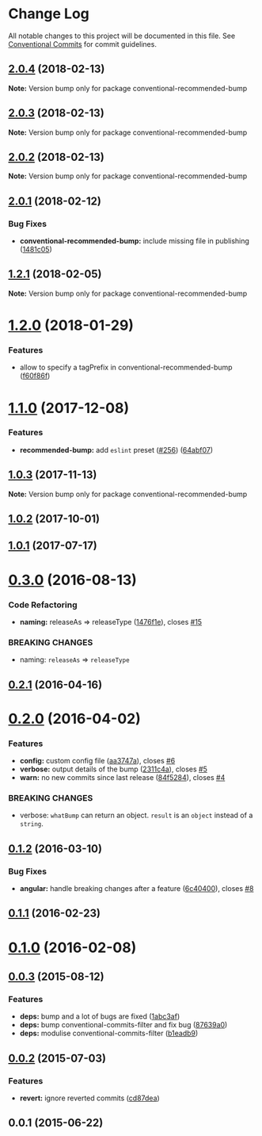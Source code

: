 # Change Log

All notable changes to this project will be documented in this file.
See [Conventional Commits](https://conventionalcommits.org) for commit guidelines.

<a name="2.0.4"></a>
## [2.0.4](https://github.com/conventional-changelog/conventional-recommended-bump/compare/conventional-recommended-bump@2.0.3...conventional-recommended-bump@2.0.4) (2018-02-13)




**Note:** Version bump only for package conventional-recommended-bump

<a name="2.0.3"></a>
## [2.0.3](https://github.com/conventional-changelog/conventional-recommended-bump/compare/conventional-recommended-bump@2.0.2...conventional-recommended-bump@2.0.3) (2018-02-13)




**Note:** Version bump only for package conventional-recommended-bump

<a name="2.0.2"></a>
## [2.0.2](https://github.com/conventional-changelog/conventional-recommended-bump/compare/conventional-recommended-bump@2.0.1...conventional-recommended-bump@2.0.2) (2018-02-13)




**Note:** Version bump only for package conventional-recommended-bump

<a name="2.0.1"></a>
## [2.0.1](https://github.com/conventional-changelog/conventional-recommended-bump/compare/conventional-recommended-bump@2.0.0...conventional-recommended-bump@2.0.1) (2018-02-12)


### Bug Fixes

* **conventional-recommended-bump:** include missing file in publishing ([1481c05](https://github.com/conventional-changelog/conventional-recommended-bump/commit/1481c05))




<a name="1.2.1"></a>
## [1.2.1](https://github.com/conventional-changelog/conventional-recommended-bump/compare/conventional-recommended-bump@1.2.0...conventional-recommended-bump@1.2.1) (2018-02-05)




**Note:** Version bump only for package conventional-recommended-bump

<a name="1.2.0"></a>
# [1.2.0](https://github.com/conventional-changelog/conventional-recommended-bump/compare/conventional-recommended-bump@1.1.0...conventional-recommended-bump@1.2.0) (2018-01-29)


### Features

* allow to specify a tagPrefix in conventional-recommended-bump ([f60f86f](https://github.com/conventional-changelog/conventional-recommended-bump/commit/f60f86f))




<a name="1.1.0"></a>
# [1.1.0](https://github.com/conventional-changelog/conventional-recommended-bump/compare/conventional-recommended-bump@1.0.3...conventional-recommended-bump@1.1.0) (2017-12-08)


### Features

* **recommended-bump:** add `eslint` preset ([#256](https://github.com/conventional-changelog/conventional-recommended-bump/issues/256)) ([64abf07](https://github.com/conventional-changelog/conventional-recommended-bump/commit/64abf07))




<a name="1.0.3"></a>
## [1.0.3](https://github.com/conventional-changelog/conventional-recommended-bump/compare/conventional-recommended-bump@1.0.2...conventional-recommended-bump@1.0.3) (2017-11-13)




**Note:** Version bump only for package conventional-recommended-bump

<a name="1.0.2"></a>
## [1.0.2](https://github.com/conventional-changelog/conventional-recommended-bump/compare/conventional-recommended-bump@1.0.1...conventional-recommended-bump@1.0.2) (2017-10-01)

<a name="1.0.1"></a>
## [1.0.1](https://github.com/conventional-changelog/conventional-recommended-bump/compare/conventional-recommended-bump@1.0.0...conventional-recommended-bump@1.0.1) (2017-07-17)

<a name="0.3.0"></a>
# [0.3.0](https://github.com/conventional-changelog/conventional-recommended-bump/compare/v0.2.1...v0.3.0) (2016-08-13)


### Code Refactoring

* **naming:** releaseAs => releaseType ([1476f1e](https://github.com/conventional-changelog/conventional-recommended-bump/commit/1476f1e)), closes [#15](https://github.com/conventional-changelog/conventional-recommended-bump/issues/15)


### BREAKING CHANGES

* naming: `releaseAs` => `releaseType`



<a name="0.2.1"></a>
## [0.2.1](https://github.com/conventional-changelog/conventional-recommended-bump/compare/v0.2.0...v0.2.1) (2016-04-16)




<a name="0.2.0"></a>
# [0.2.0](https://github.com/conventional-changelog/conventional-recommended-bump/compare/v0.1.2...v0.2.0) (2016-04-02)


### Features

* **config:** custom config file ([aa3747a](https://github.com/conventional-changelog/conventional-recommended-bump/commit/aa3747a)), closes [#6](https://github.com/conventional-changelog/conventional-recommended-bump/issues/6)
* **verbose:** output details of the bump ([2311c4a](https://github.com/conventional-changelog/conventional-recommended-bump/commit/2311c4a)), closes [#5](https://github.com/conventional-changelog/conventional-recommended-bump/issues/5)
* **warn:** no new commits since last release ([84f5284](https://github.com/conventional-changelog/conventional-recommended-bump/commit/84f5284)), closes [#4](https://github.com/conventional-changelog/conventional-recommended-bump/issues/4)


### BREAKING CHANGES

* verbose: `whatBump` can return an object. `result` is an `object` instead of a `string`.



<a name="0.1.2"></a>
## [0.1.2](https://github.com/conventional-changelog/conventional-recommended-bump/compare/v0.1.1...v0.1.2) (2016-03-10)


### Bug Fixes

* **angular:** handle breaking changes after a feature ([6c40400](https://github.com/conventional-changelog/conventional-recommended-bump/commit/6c40400)), closes [#8](https://github.com/conventional-changelog/conventional-recommended-bump/issues/8)



<a name="0.1.1"></a>
## [0.1.1](https://github.com/conventional-changelog/conventional-recommended-bump/compare/v0.1.0...v0.1.1) (2016-02-23)




<a name="0.1.0"></a>
# [0.1.0](https://github.com/conventional-changelog/conventional-recommended-bump/compare/v0.0.3...v0.1.0) (2016-02-08)




<a name="0.0.3"></a>
## [0.0.3](https://github.com/conventional-changelog/conventional-recommended-bump/compare/v0.0.2...v0.0.3) (2015-08-12)


### Features

* **deps:** bump and a lot of bugs are fixed ([1abc3af](https://github.com/conventional-changelog/conventional-recommended-bump/commit/1abc3af))
* **deps:** bump conventional-commits-filter and fix bug ([87639a0](https://github.com/conventional-changelog/conventional-recommended-bump/commit/87639a0))
* **deps:** modulise conventional-commits-filter ([b1eadb9](https://github.com/conventional-changelog/conventional-recommended-bump/commit/b1eadb9))



<a name="0.0.2"></a>
## [0.0.2](https://github.com/conventional-changelog/conventional-recommended-bump/compare/v0.0.1...v0.0.2) (2015-07-03)


### Features

* **revert:** ignore reverted commits ([cd87dea](https://github.com/conventional-changelog/conventional-recommended-bump/commit/cd87dea))



<a name="0.0.1"></a>
## 0.0.1 (2015-06-22)
